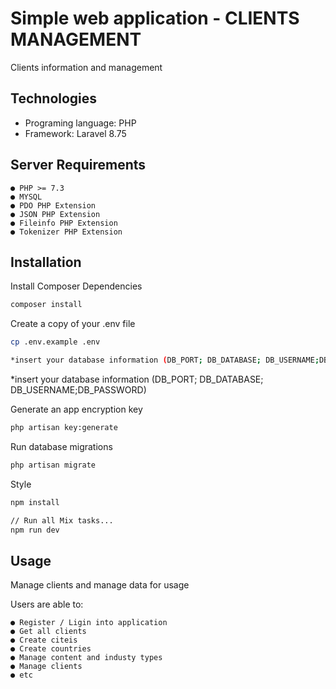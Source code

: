 # Simple web application - CLIENTS MANAGEMENT

Clients information and management

## Technologies
- Programing language: PHP
- Framework: Laravel 8.75

## Server Requirements

```
● PHP >= 7.3
● MYSQL
● PDO PHP Extension
● JSON PHP Extension
● Fileinfo PHP Extension
● Tokenizer PHP Extension

```


## Installation

 Install Composer Dependencies

```bash
composer install
```


Create a copy of your .env file

```bash
cp .env.example .env

*insert your database information (DB_PORT; DB_DATABASE; DB_USERNAME;DB_PASSWORD)
```
*insert your database information (DB_PORT; DB_DATABASE; DB_USERNAME;DB_PASSWORD)



Generate an app encryption key

```bash
php artisan key:generate
```
Run database migrations

```bash
php artisan migrate
```

Style
```bash
npm install

// Run all Mix tasks...
npm run dev
```
## Usage
Manage clients and manage data for usage

Users are able to:
```
● Register / Ligin into application
● Get all clients
● Create citeis
● Create countries
● Manage content and industy types
● Manage clients
● etc


```
